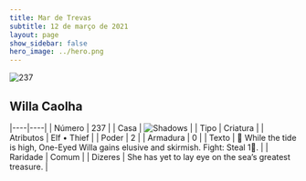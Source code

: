```yaml
---
title: Mar de Trevas
subtitle: 12 de março de 2021
layout: page
show_sidebar: false
hero_image: ../hero.png
---
```


![237](https://cdn.keyforgegame.com/media/card_front/pt/496_237_F52C74QW23R_pt.png)

## Willa Caolha

|----|----|
| Número | 237 |
| Casa | ![Shadows](https://archonarcana.com/images/thumb/e/ee/Shadows.png/22px-Shadows.png "Sombras") |
| Tipo | Criatura |
| Atributos | Elf • Thief |
| Poder | 2 |
| Armadura | 0 |
| Texto |  While the tide is high, One-Eyed Willa gains elusive and skirmish.  Fight: Steal 1. |
| Raridade | Comum |
| Dizeres | She has yet to lay eye on the sea’s greatest treasure. |
